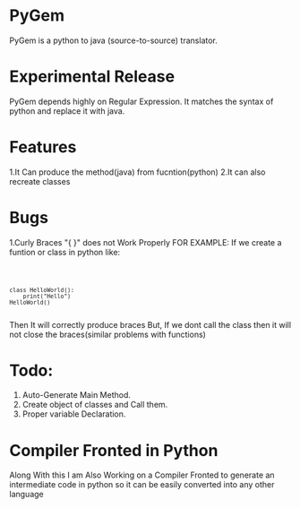 # PyGem
PyGem is a python to java (source-to-source) translator.

# Experimental Release
PyGem depends highly on Regular Expression.
It matches the syntax of python and replace it with java.

# Features
1.It Can produce the method(java) from fucntion(python)
2.It can also recreate classes

# Bugs
1.Curly Braces "{ }" does not Work Properly
FOR EXAMPLE: If we create a funtion or class in python like:

<code>
    
    class HelloWorld():
        print("Hello")
    HelloWorld()
    
</code>
Then It will correctly produce braces
But, If we dont call the class
then it will not close the braces(similar problems with functions)

# Todo:
1. Auto-Generate Main Method.
2. Create object of classes and Call them.
3. Proper variable Declaration.


# Compiler Fronted in Python
Along With this I am Also Working on a Compiler Fronted to generate an intermediate code in python
so it can be easily converted into any other language
